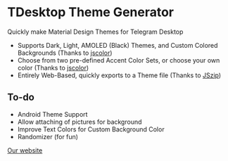 # TDesktop Theme Generator
Quickly make Material Design Themes for Telegram Desktop

* Supports Dark, Light, AMOLED (Black) Themes, and Custom Colored Backgrounds (Thanks to [jscolor](https://github.com/EastDesire/jscolor))
* Choose from two pre-defined Accent Color Sets, or choose your own color (Thanks to [jscolor](https://github.com/EastDesire/jscolor))
* Entirely Web-Based, quickly exports to a Theme file (Thanks to [JSzip](https://github.com/Stuk/jszip))

## To-do
* Android Theme Support
* Allow attaching of pictures for background
* Improve Text Colors for Custom Background Color
* Randomizer (for fun)

[Our website](https://night.tf)
